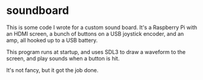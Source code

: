 # soundboard

This is some code I wrote for a custom sound board. It's a Raspberry Pi with
an HDMI screen, a bunch of buttons on a USB joystick encoder, and an amp, all
hooked up to a USB battery.

This program runs at startup, and uses SDL3 to draw a waveform to the screen,
and play sounds when a button is hit.

It's not fancy, but it got the job done.


